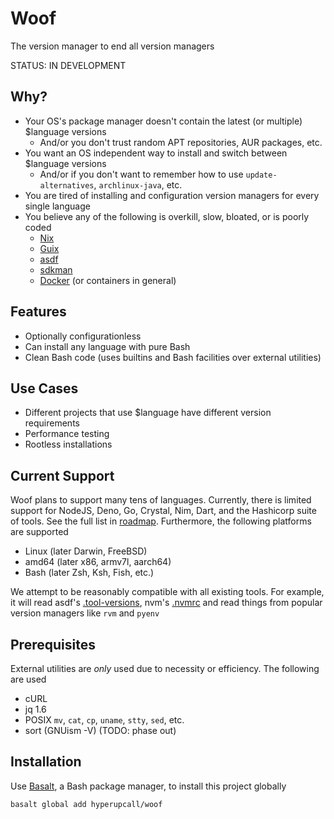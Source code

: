 # Woof

The version manager to end all version managers

STATUS: IN DEVELOPMENT

## Why?

- Your OS's package manager doesn't contain the latest (or multiple) $language versions
  - And/or you don't trust random APT repositories, AUR packages, etc.
- You want an OS independent way to install and switch between $language versions
  - And/or if you don't want to remember how to use `update-alternatives`, `archlinux-java`, etc.
- You are tired of installing and configuration version managers for every single language
- You believe any of the following is overkill, slow, bloated, or is poorly coded
  - [Nix](https://nixos.org)
  - [Guix](https://guix.gnu.org/en/download)
  - [asdf](https://github.com/asdf-vm/asdf)
  - [sdkman](https://github.com/sdkman/sdkman-cli)
  - [Docker](https://www.docker.com) (or containers in general)

## Features

- Optionally configurationless
- Can install any language with pure Bash
- Clean Bash code (uses builtins and Bash facilities over external utilities)

## Use Cases

- Different projects that use $language have different version requirements
- Performance testing
- Rootless installations

## Current Support

Woof plans to support many tens of languages. Currently, there is limited support for NodeJS, Deno, Go, Crystal, Nim, Dart, and the Hashicorp suite of tools. See the full list in [roadmap](./docs/roadmap.md). Furthermore, the following platforms are supported

- Linux (later Darwin, FreeBSD)
- amd64 (later x86, armv7l, aarch64)
- Bash (later Zsh, Ksh, Fish, etc.)

We attempt to be reasonably compatible with all existing tools. For example, it will read asdf's [.tool-versions](https://asdf-vm.com/manage/configuration.html#tool-versions), nvm's [.nvmrc](https://github.com/nvm-sh/nvm#nvmrc) and read things from popular version managers like `rvm` and `pyenv`

## Prerequisites

External utilities are _only_ used due to necessity or efficiency. The following are used

- cURL
- jq 1.6
- POSIX `mv`, `cat`, `cp`, `uname`, `stty`, `sed`, etc.
- sort (GNUism -V) (TODO: phase out)

## Installation

Use [Basalt](https://github.com/hyperupcall/basalt), a Bash package manager, to install this project globally

```sh
basalt global add hyperupcall/woof
```
